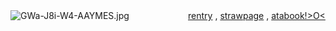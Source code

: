 
 ![GWa-J8i-W4-AAYMES.jpg](https://file.garden/Zu45dkPYuzlvwhxX/Untitled69_20241209221015.png)
ㅤㅤㅤㅤㅤㅤㅤ[rentry](https://rentry.co/chuuyaglazer) , [strawpage](https://chuuyaglazer.straw.page) , [atabook!>O<](https://uponthetaintedsorrow.atabook.org/)
